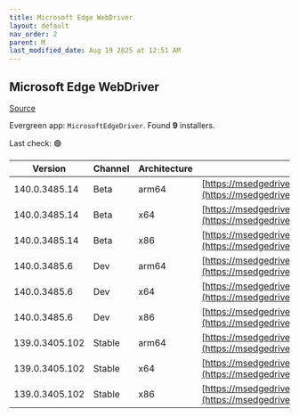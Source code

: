 ```yaml
---
title: Microsoft Edge WebDriver
layout: default
nav_order: 2
parent: M
last_modified_date: Aug 19 2025 at 12:51 AM
---
```


## Microsoft Edge WebDriver

[Source](https://www.microsoft.com/edge)

Evergreen app: `MicrosoftEdgeDriver`. Found **9** installers.

Last check: 🟢

| Version        | Channel | Architecture | URI                                                                                                                                              |
| -------------- | ------- | ------------ | ------------------------------------------------------------------------------------------------------------------------------------------------ |
| 140.0.3485.14  | Beta    | arm64        | [https://msedgedriver.azureedge.net/140.0.3485.14/edgedriver_arm64.zip](https://msedgedriver.azureedge.net/140.0.3485.14/edgedriver_arm64.zip)   |
| 140.0.3485.14  | Beta    | x64          | [https://msedgedriver.azureedge.net/140.0.3485.14/edgedriver_win64.zip](https://msedgedriver.azureedge.net/140.0.3485.14/edgedriver_win64.zip)   |
| 140.0.3485.14  | Beta    | x86          | [https://msedgedriver.azureedge.net/140.0.3485.14/edgedriver_win32.zip](https://msedgedriver.azureedge.net/140.0.3485.14/edgedriver_win32.zip)   |
| 140.0.3485.6   | Dev     | arm64        | [https://msedgedriver.azureedge.net/140.0.3485.6/edgedriver_arm64.zip](https://msedgedriver.azureedge.net/140.0.3485.6/edgedriver_arm64.zip)     |
| 140.0.3485.6   | Dev     | x64          | [https://msedgedriver.azureedge.net/140.0.3485.6/edgedriver_win64.zip](https://msedgedriver.azureedge.net/140.0.3485.6/edgedriver_win64.zip)     |
| 140.0.3485.6   | Dev     | x86          | [https://msedgedriver.azureedge.net/140.0.3485.6/edgedriver_win32.zip](https://msedgedriver.azureedge.net/140.0.3485.6/edgedriver_win32.zip)     |
| 139.0.3405.102 | Stable  | arm64        | [https://msedgedriver.azureedge.net/139.0.3405.102/edgedriver_arm64.zip](https://msedgedriver.azureedge.net/139.0.3405.102/edgedriver_arm64.zip) |
| 139.0.3405.102 | Stable  | x64          | [https://msedgedriver.azureedge.net/139.0.3405.102/edgedriver_win64.zip](https://msedgedriver.azureedge.net/139.0.3405.102/edgedriver_win64.zip) |
| 139.0.3405.102 | Stable  | x86          | [https://msedgedriver.azureedge.net/139.0.3405.102/edgedriver_win32.zip](https://msedgedriver.azureedge.net/139.0.3405.102/edgedriver_win32.zip) |
